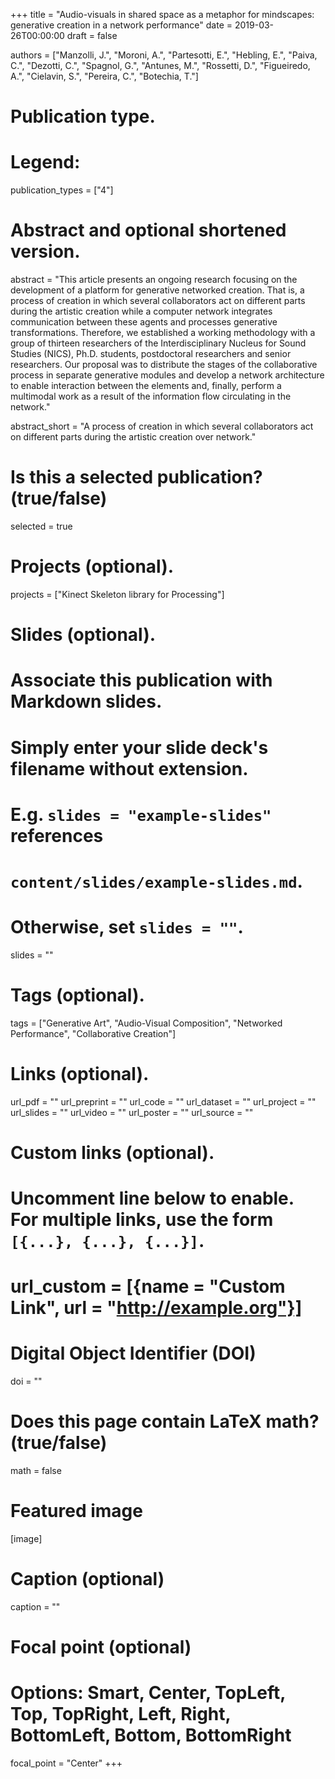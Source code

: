 +++
title = "Audio-visuals in shared space as a metaphor for mindscapes: generative creation in a network performance"
date = 2019-03-26T00:00:00
draft = false

authors = ["Manzolli, J.", "Moroni, A.", "Partesotti, E.", "Hebling, E.", "Paiva, C.",
"Dezotti, C.", "Spagnol, G.", "Antunes, M.", "Rossetti, D.", "Figueiredo, A.",
"Cielavin, S.", "Pereira, C.", "Botechia, T."]

# Publication type.
# Legend:

publication_types = ["4"]

# Abstract and optional shortened version.
abstract = "This article presents an ongoing research focusing on the development of a platform for generative networked creation. That is, a process of creation in which several collaborators act on different parts during the artistic creation while a computer network integrates communication between these agents and processes generative transformations. Therefore, we established a working methodology with a group of thirteen researchers of the Interdisciplinary Nucleus for Sound Studies (NICS), Ph.D. students, postdoctoral researchers and senior researchers. Our proposal was to distribute the stages of the collaborative process in separate generative modules and develop a network architecture to enable interaction between the elements and, finally, perform a multimodal work as a result of the information flow circulating in the network."

abstract_short = "A process of creation in which several collaborators act on different parts during the artistic creation over network."

# Is this a selected publication? (true/false)
selected = true

# Projects (optional).
projects = ["Kinect Skeleton library for Processing"]

# Slides (optional).
#   Associate this publication with Markdown slides.
#   Simply enter your slide deck's filename without extension.
#   E.g. `slides = "example-slides"` references 
#   `content/slides/example-slides.md`.
#   Otherwise, set `slides = ""`.
slides = ""

# Tags (optional).
tags = ["Generative Art", "Audio-Visual Composition", "Networked Performance", "Collaborative Creation"]

# Links (optional).
url_pdf = ""
url_preprint = ""
url_code = ""
url_dataset = ""
url_project = ""
url_slides = ""
url_video = ""
url_poster = ""
url_source = ""

# Custom links (optional).
#   Uncomment line below to enable. For multiple links, use the form `[{...}, {...}, {...}]`.
# url_custom = [{name = "Custom Link", url = "http://example.org"}]

# Digital Object Identifier (DOI)
doi = ""

# Does this page contain LaTeX math? (true/false)
math = false

# Featured image
[image]
  # Caption (optional)
  caption = ""

  # Focal point (optional)
  # Options: Smart, Center, TopLeft, Top, TopRight, Left, Right, BottomLeft, Bottom, BottomRight
  focal_point = "Center"
+++


